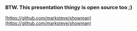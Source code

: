 ### BTW. This presentation thingy is open source too ;)

[https://github.com/marksteve/showman](https://github.com/marksteve/showman)
